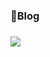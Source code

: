 

<!--### Hi there 👋
**coolOlive/coolOlive** is a ✨ _special_ ✨ repository because its `README.md` (this file) appears on your GitHub profile.

Here are some ideas to get you started:

- 🔭 I’m currently working on ...
- 🌱 I’m currently learning ...
- 👯 I’m looking to collaborate on ...
- 🤔 I’m looking for help with ...
- 💬 Ask me about ...
- 📫 How to reach me: ...
- 😄 Pronouns: ...
- ⚡ Fun fact: ...
-->

### 👋Blog
### <a href="https://blog.naver.com/pomoc153" target="_blank"><img src="https://img.shields.io/badge/기술 블로그-03C75A?style=for-the-badge&logo=Naver&logoColor=ffffff"/></a>
